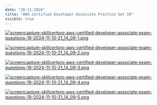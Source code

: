 ```yaml
---
date: "20-11-2024"
title: "AWS Certified Developer Associate Practice Set 19"
visible: true
---
```

<a href="/images/screencapture-skillcertpro-aws-certified-developer-associate-exam-questions-19-2024-11-10-21_14_09-1.png" target="_blank"><img src="/images/screencapture-skillcertpro-aws-certified-developer-associate-exam-questions-19-2024-11-10-21_14_09-1.png" alt="screencapture-skillcertpro-aws-certified-developer-associate-exam-questions-19-2024-11-10-21_14_09-1.png" /></a>

<a href="/images/screencapture-skillcertpro-aws-certified-developer-associate-exam-questions-19-2024-11-10-21_14_09-2.png" target="_blank"><img src="/images/screencapture-skillcertpro-aws-certified-developer-associate-exam-questions-19-2024-11-10-21_14_09-2.png" alt="screencapture-skillcertpro-aws-certified-developer-associate-exam-questions-19-2024-11-10-21_14_09-2.png" /></a>

<a href="/images/screencapture-skillcertpro-aws-certified-developer-associate-exam-questions-19-2024-11-10-21_14_09-3.png" target="_blank"><img src="/images/screencapture-skillcertpro-aws-certified-developer-associate-exam-questions-19-2024-11-10-21_14_09-3.png" alt="screencapture-skillcertpro-aws-certified-developer-associate-exam-questions-19-2024-11-10-21_14_09-3.png" /></a>

<a href="/images/screencapture-skillcertpro-aws-certified-developer-associate-exam-questions-19-2024-11-10-21_14_09-4.png" target="_blank"><img src="/images/screencapture-skillcertpro-aws-certified-developer-associate-exam-questions-19-2024-11-10-21_14_09-4.png" alt="screencapture-skillcertpro-aws-certified-developer-associate-exam-questions-19-2024-11-10-21_14_09-4.png" /></a>

<a href="/images/screencapture-skillcertpro-aws-certified-developer-associate-exam-questions-19-2024-11-10-21_14_09-5.png" target="_blank"><img src="/images/screencapture-skillcertpro-aws-certified-developer-associate-exam-questions-19-2024-11-10-21_14_09-5.png" alt="screencapture-skillcertpro-aws-certified-developer-associate-exam-questions-19-2024-11-10-21_14_09-5.png" /></a>
